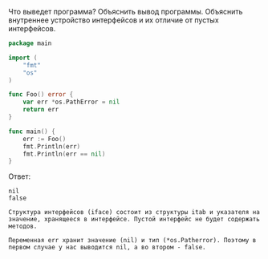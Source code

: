 Что выведет программа? Объяснить вывод программы. Объяснить внутреннее устройство интерфейсов и их отличие от пустых интерфейсов.

```go
package main

import (
	"fmt"
	"os"
)

func Foo() error {
	var err *os.PathError = nil
	return err
}

func main() {
	err := Foo()
	fmt.Println(err)
	fmt.Println(err == nil)
}
```

Ответ:
```
nil
false

Структура интерфейсов (iface) состоит из структуры itab и указателя на значение, хранящееся в интерфейсе. Пустой интерфейс не будет содержать методов.

Переменная err хранит значение (nil) и тип (*os.Patherror). Поэтому в первом случае у нас выводится nil, а во втором - false.




```